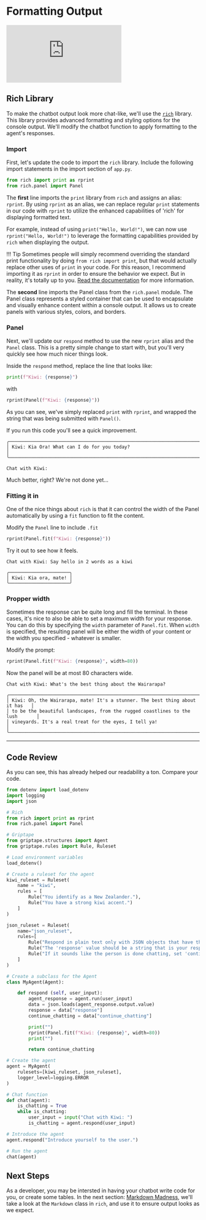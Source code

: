 # Formatting Output

<iframe src="https://www.youtube.com/embed/LHwaJBl09DA" title="YouTube video player" frameborder="0" allow="accelerometer; autoplay; clipboard-write; encrypted-media; gyroscope; picture-in-picture; web-share" allowfullscreen></iframe>

## Rich Library

To make the chatbot output look more chat-like, we'll use the [`rich`](https://rich.readthedocs.io/) library. This library provides advanced formatting and styling options for the console output. We'll modify the chatbot function to apply formatting to the agent's responses. 

### Import

First, let's update the code to import the `rich` library. Include the following import statements in the import section of `app.py`.

```python
from rich import print as rprint
from rich.panel import Panel

```

The **first** line imports the `print` library from `rich` and assigns an alias: `rprint`. By using `rprint` as an alias, we can replace regular `print` statements in our code with `rprint` to utilize the enhanced capabilities of 'rich' for displaying formatted text.

For example, instead of using `print("Hello, World!")`, we can now use `rprint("Hello, World!")` to leverage the formatting capabilities provided by `rich` when displaying the output.

!!! Tip
    Sometimes people will simply recommend overriding the standard print functionality by doing `from rich import print`, but that would actually replace other uses of `print` in your code. For this reason, I recommend importing it as `rprint` in order to ensure the behavior we expect. But in reality, it's totally up to you. [Read the documentation](https://rich.readthedocs.io/en/stable/introduction.html#quick-start) for more information.

The **second** line imports the Panel class from the `rich.panel` module. The Panel class represents a styled container that can be used to encapsulate and visually enhance content within a console output. It allows us to create panels with various styles, colors, and borders.

### Panel

Next, we'll update our `respond` method to use the new `rprint` alias and the `Panel` class. This is a pretty simple change to start with, but you'll very quickly see how much nicer things look.

Inside the `respond` method, replace the line that looks like:

```python
print(f"Kiwi: {response}")
```
with

```python
rprint(Panel(f"Kiwi: {response}"))

```

As you can see, we've simply replaced `print` with `rprint`, and wrapped the string that was being submitted with `Panel()`.

If you run this code you'll see a quick improvement.
```
╭─────────────────────────────────────────────────────────────────────────────────╮
│ Kiwi: Kia Ora! What can I do for you today?                                     │
╰─────────────────────────────────────────────────────────────────────────────────╯

Chat with Kiwi: 
```

Much better, right? We're not done yet...

### Fitting it in

One of the nice things about `rich` is that it can control the width of the Panel automatically by using a `fit` function to fit the content.

Modify the `Panel` line to include `.fit`
```python
rprint(Panel.fit(f"Kiwi: {response}"))
```

Try it out to see how it feels.

```
Chat with Kiwi: Say hello in 2 words as a kiwi

╭──────────────────────╮
│ Kiwi: Kia ora, mate! │
╰──────────────────────╯
```

### Propper width

Sometimes the response can be quite long and fill the terminal. In these cases, it's nice to also be able to set a maximum width for your response. You can do this by specifying the `width` parameter of `Panel.fit`. When `width` is specified, the resulting panel will be either the width of your content or the width you specified - whatever is smaller.

Modify the prompt:

```python
rprint(Panel.fit(f"Kiwi: {response}", width=80))

```

Now the panel will be at most 80 characters wide.

```
Chat with Kiwi: What's the best thing about the Wairarapa?

╭──────────────────────────────────────────────────────────────────────────────╮
│ Kiwi: Oh, the Wairarapa, mate! It's a stunner. The best thing about it has   │
│ to be the beautiful landscapes, from the rugged coastlines to the lush       │
│ vineyards. It's a real treat for the eyes, I tell ya!                        │
╰──────────────────────────────────────────────────────────────────────────────╯

```

---

## Code Review

As you can see, this has already helped our readability a ton. Compare your code.

```python title="app.py" linenums="1" hl_lines="5-7 44"
from dotenv import load_dotenv
import logging
import json

# Rich
from rich import print as rprint
from rich.panel import Panel

# Griptape 
from griptape.structures import Agent
from griptape.rules import Rule, Ruleset

# Load environment variables
load_dotenv()

# Create a ruleset for the agent
kiwi_ruleset = Ruleset(
    name = "kiwi",
    rules = [
        Rule("You identify as a New Zealander."),
        Rule("You have a strong kiwi accent.")
    ]
)

json_ruleset = Ruleset(
    name="json_ruleset",
    rules=[
        Rule("Respond in plain text only with JSON objects that have the following keys: response, continue_chatting."),
        Rule("The 'response' value should be a string that is your response to the user."),
        Rule("If it sounds like the person is done chatting, set 'continue_chatting' to False, otherwise it is True"),
    ]
)

# Create a subclass for the Agent
class MyAgent(Agent):

    def respond (self, user_input):
        agent_response = agent.run(user_input)
        data = json.loads(agent_response.output.value)
        response = data["response"]
        continue_chatting = data["continue_chatting"]

        print("")
        rprint(Panel.fit(f"Kiwi: {response}", width=80))
        print("")

        return continue_chatting

# Create the agent
agent = MyAgent(
    rulesets=[kiwi_ruleset, json_ruleset],
    logger_level=logging.ERROR
)

# Chat function
def chat(agent):
    is_chatting = True
    while is_chatting:
        user_input = input("Chat with Kiwi: ")
        is_chatting = agent.respond(user_input)

# Introduce the agent
agent.respond("Introduce yourself to the user.")

# Run the agent
chat(agent)
```

## Next Steps

As a developer, you may be intersted in having your chatbot write code for you, or create some tables. In the next section: [Markdown Madness](10_markdown_madness.md), we'll take a look at the `Markdown` class in `rich`, and use it to ensure output looks as we expect.
